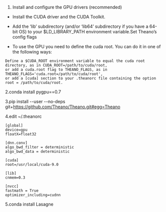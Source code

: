 1. Install and configure the GPU drivers (recommended)

- Install the CUDA driver and the CUDA Toolkit.

- Add the ‘lib’ subdirectory (and/or ‘lib64’ subdirectory if you have a 64-bit OS) to your $LD_LIBRARY_PATH environment variable.Set Theano’s config flags

- To use the GPU you need to define the cuda root. You can do it in one of the following ways:

```
Define a $CUDA_ROOT environment variable to equal the cuda root directory, as in CUDA_ROOT=/path/to/cuda/root, 
or add a cuda.root flag to THEANO_FLAGS, as in THEANO_FLAGS='cuda.root=/path/to/cuda/root', 
or add a [cuda] section to your .theanorc file containing the option root = /path/to/cuda/root.
```

2.conda install pygpu==0.7

3.pip install  --user --no-deps  git+https://github.com/Theano/Theano.git#egg=Theano

4.edit ~/.theanorc
```
[global]  
device=gpu  
floatX=float32 

[dnn.conv]
algo_bwd_filter = deterministic
algo_bwd_data = deterministic

[cuda]
root=/usr/local/cuda-9.0

[lib]
cnmem=0.3

[nvcc]
fastmath = True
optimizer_including=cudnn
```

5.conda install Lasagne
